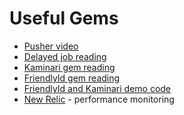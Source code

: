 # Useful Gems

  * [Pusher video][pusher]
  * [Delayed job reading][delayed-job]
  * [Kaminari gem reading][kaminari]
  * [FriendlyId gem reading][friendly-id]
  * [FriendlyId and Kaminari demo code][code-demo]
  * [New Relic][new-relic] - performance monitoring

[pusher]: https://vimeo.com/164515140
[delayed-job]: ./delayed-job.md
[kaminari]: ./kaminari.md
[friendly-id]: ./useful_gems/friendly-id.md
[code-demo]: https://github.com/appacademy/friendly-kaminari-demo
[new-relic]: https://github.com/newrelic/rpm
